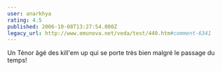 ```yaml
---
user: anarkhya
rating: 4.5
published: 2006-10-08T13:27:54.000Z
legacy_url: http://www.emunova.net/veda/test/440.htm#comment-6341
---
```

Un Ténor âgé des kill'em up qui se porte très bien malgré le passage du temps!